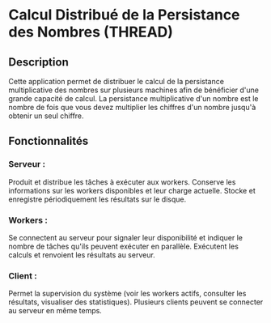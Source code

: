 # Calcul Distribué de la Persistance des Nombres (THREAD)
## Description
Cette application permet de distribuer le calcul de la persistance multiplicative des nombres sur plusieurs machines afin de bénéficier d'une grande capacité de calcul. La persistance multiplicative d'un nombre est le nombre de fois que vous devez multiplier les chiffres d'un nombre jusqu'à obtenir un seul chiffre.

## Fonctionnalités
### Serveur :

Produit et distribue les tâches à exécuter aux workers.
Conserve les informations sur les workers disponibles et leur charge actuelle.
Stocke et enregistre périodiquement les résultats sur le disque.
### Workers :

Se connectent au serveur pour signaler leur disponibilité et indiquer le nombre de tâches qu'ils peuvent exécuter en parallèle.
Exécutent les calculs et renvoient les résultats au serveur.
### Client :

Permet la supervision du système (voir les workers actifs, consulter les résultats, visualiser des statistiques).
Plusieurs clients peuvent se connecter au serveur en même temps.
